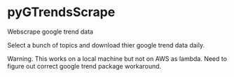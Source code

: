 # pyGTrendsScrape
Webscrape google trend data 

Select a bunch of topics and download thier google trend data daily. 

Warning. This works on a local machine but not on AWS as lambda. Need to figure out correct google trend package workaround. 

